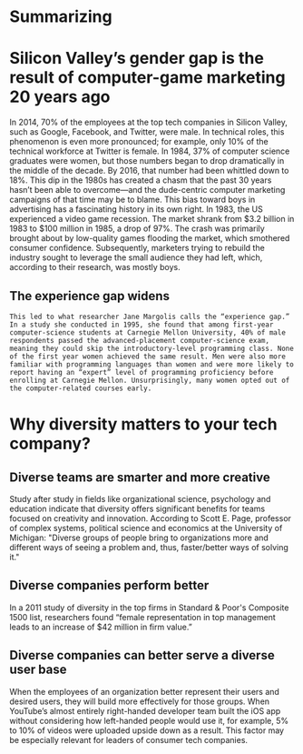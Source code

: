 # Summarizing



# Silicon Valley’s gender gap is the result of computer-game marketing 20 years ago

In 2014, 70% of the employees at the top tech companies in Silicon Valley, such as Google, Facebook, and Twitter, were male. In technical roles, this phenomenon is even more pronounced; for example, only 10% of the technical workforce at Twitter is female. In 1984, 37% of computer science graduates were women, but those numbers began to drop dramatically in the middle of the decade. By 2016, that number had been whittled down to 18%. This dip in the 1980s has created a chasm that the past 30 years hasn’t been able to overcome—and the dude-centric computer marketing campaigns of that time may be to blame. This bias toward boys in advertising has a fascinating history in its own right. In 1983, the US experienced a video game recession. The market shrank from $3.2 billion in 1983 to $100 million in 1985, a drop of 97%. The crash was primarily brought about by low-quality games flooding the market, which smothered consumer confidence. Subsequently, marketers trying to rebuild the industry sought to leverage the small audience they had left, which, according to their research, was mostly boys.

## The experience gap widens

` This led to what researcher Jane Margolis calls the “experience gap.” In a study she conducted in 1995, she found that among first-year computer-science students at Carnegie Mellon University, 40% of male respondents passed the advanced-placement computer-science exam, meaning they could skip the introductory-level programming class. None of the first year women achieved the same result. Men were also more familiar with programming languages than women and were more likely to report having an “expert” level of programming proficiency before enrolling at Carnegie Mellon. Unsurprisingly, many women opted out of the computer-related courses early. `


# Why diversity matters to your tech company?

## Diverse teams are smarter and more creative 

Study after study in fields like organizational science, psychology and education indicate that diversity offers significant benefits for teams focused on creativity and innovation. According to Scott E. Page, professor of complex systems, political science and economics at the University of Michigan: "Diverse groups of people bring to organizations more and different ways of seeing a problem and, thus, faster/better ways of solving it."

## Diverse companies perform better

In a 2011 study of diversity in the top firms in Standard & Poor's Composite 1500 list, researchers found “female representation in top management leads to an increase of $42 million in firm value.”

## Diverse companies can better serve a diverse user base

When the employees of an organization better represent their users and desired users, they will build more effectively for those groups. When YouTube’s almost entirely right-handed developer team built the iOS app without considering how left-handed people would use it, for example, 5% to 10% of videos were uploaded upside down as a result. This factor may be especially relevant for leaders of consumer tech companies.
